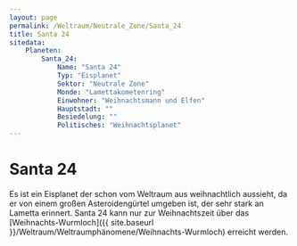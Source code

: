 ```yaml
---
layout: page
permalink: /Weltraum/Neutrale_Zone/Santa_24
title: Santa 24
sitedata:
    Planeten:
        Santa_24:
            Name: "Santa 24"
            Typ: "Eisplanet"
            Sektor: "Neutrale Zone"
            Monde: "Lamettakometenring"
            Einwohner: "Weihnachtsmann und Elfen"
            Hauptstadt: ""
            Besiedelung: ""
            Politisches: "Weihnachtsplanet"
---
```


# Santa 24

Es ist ein Eisplanet der schon vom Weltraum aus weihnachtlich aussieht, da er von einem großen Asteroidengürtel umgeben ist, der sehr stark an Lametta erinnert. Santa 24 kann nur zur Weihnachtszeit über das [Weihnachts-Wurmloch]({{ site.baseurl }}/Weltraum/Weltraumphänomene/Weihnachts-Wurmloch) erreicht werden.
